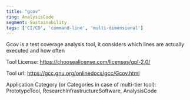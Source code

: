 ```yaml
---
title: "gcov"
ring: AnalysisCode
segment: Sustainability
tags: ['CI/CD', 'command-line', 'multi-dimensional']
---
```

Gcov is a test coverage analysis tool, it considers which lines are actually executed and how often

Tool License: https://choosealicense.com/licenses/gpl-2.0/

Tool url: https://gcc.gnu.org/onlinedocs/gcc/Gcov.html

Application Category (or Categories in case of multi-tier tool): PrototypeTool, ResearchInfrastructureSoftware, AnalysisCode
